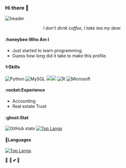 ### Hi there 👋
![header](https://capsule-render.vercel.app/api?type=venom&color=0:ffd900,90:f56ee7&height=120&section=header&text=It's%20Gracey!&fontSize=70)
<div align=center>
<i>I don't dirnk coffee, I take tea my dear.</i>
</div>

<h4>:honeybee:Who Am I</h4>

- Just started to learn programming.
- Guess how long did it take to make this profile.

<h4>✨Skills</h4>

![Python](https://img.shields.io/badge/python-3670A0?style=for-the-badge&logo=python&logoColor=ffdd54) ![MySQL](https://img.shields.io/badge/mysql-4479A1.svg?style=for-the-badge&logo=mysql&logoColor=white) <img src="https://img.shields.io/badge/github-181717?style=for-the-badge&logo=github&logoColor=white"><img src="https://img.shields.io/badge/git-F05032?style=for-the-badge&logo=git&logoColor=white"> ![R](https://img.shields.io/badge/r-%23276DC3.svg?style=for-the-badge&logo=r&logoColor=white) ![Microsoft](https://img.shields.io/badge/Microsoft-0078D4?style=for-the-badge&logo=microsoft&logoColor=white)

<h4>:rocket:Experience</h4>

- Accounting
- Real estate Trust 

<h4>:ghost:Stat</h4>

![GitHub stats](https://github-readme-stats.vercel.app/api?username=usgnib127&theme=dracula&show_icons=true) ﻿[![Top Langs](https://github-readme-stats.vercel.app/api/top-langs/?username=usgnib127&langs_count=10&layout=compact&theme=dark)](https://github.com/usgnib127/usgnib127)

<h4>🔭Languages</h4>

﻿[![Top Langs](https://github-readme-stats.vercel.app/api/top-langs/?username=usgnib127&langs_count=10&layout=compact&theme=dark)](https://github.com/usgnib127/usgnib127)

:ghost:
:honeybee:
:two_hearts:
:penguin:
